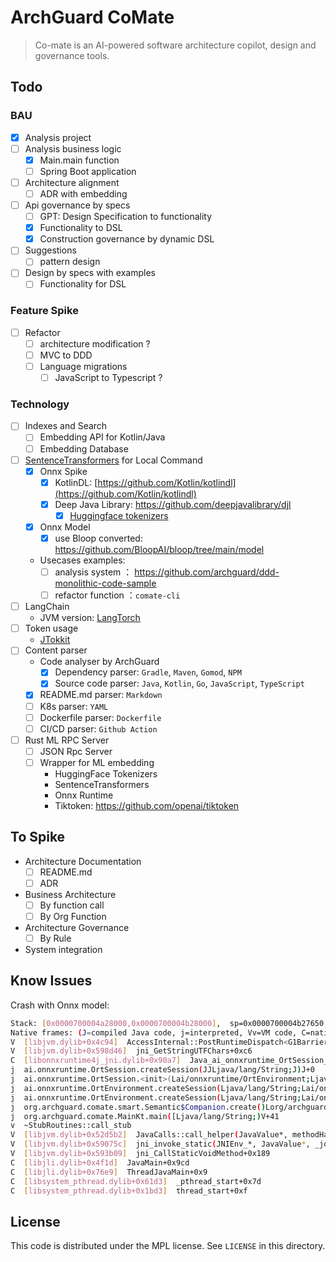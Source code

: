 # ArchGuard CoMate

> Co-mate is an AI-powered software architecture copilot, design and governance tools.

## Todo

### BAU

- [x] Analysis project
- [ ] Analysis business logic
    - [x] Main.main function
    - [ ] Spring Boot application
- [ ] Architecture alignment
    - [ ] ADR with embedding
- [ ] Api governance by specs
    - [ ] GPT: Design Specification to functionality
    - [x] Functionality to DSL
    - [x] Construction governance by dynamic DSL
- [ ] Suggestions
    - [ ] pattern design
- [ ] Design by specs with examples
    - [ ] Functionality for DSL

### Feature Spike

- [ ] Refactor
    - [ ] architecture modification ?
    - [ ] MVC to DDD
    - [ ] Language migrations
        - [ ] JavaScript to Typescript ?

### Technology

- [ ] Indexes and Search
    - [ ] Embedding API for Kotlin/Java
    - [ ] Embedding Database
- [ ] [SentenceTransformers](https://huggingface.co/sentence-transformers) for Local Command
    - [x] Onnx Spike
        - [x] KotlinDL: [https://github.com/Kotlin/kotlindl](https://github.com/Kotlin/kotlindl)
        - [x] Deep Java Library: https://github.com/deepjavalibrary/djl
            - [x] [Huggingface tokenizers](https://github.com/deepjavalibrary/djl/tree/master/extensions/tokenizers)
    - [x] Onnx Model
        - [x] use Bloop converted: https://github.com/BloopAI/bloop/tree/main/model
    - Usecases examples:
        - [ ] analysis system ： https://github.com/archguard/ddd-monolithic-code-sample
        - [ ] refactor function ：`comate-cli`
- [ ] LangChain
    - JVM version: [LangTorch](https://github.com/Knowly-ai/langtorch)
- [ ] Token usage
    - [JTokkit](https://github.com/knuddelsgmbh/jtokkit)
- [ ] Content parser
    - Code analyser by ArchGuard
        - [x] Dependency parser: `Gradle`, `Maven`, `Gomod`, `NPM`
        - [x] Source code parser: `Java`, `Kotlin`, `Go`, `JavaScript`, `TypeScript`
    - [x] README.md parser: `Markdown`
    - [ ] K8s parser: `YAML`
    - [ ] Dockerfile parser: `Dockerfile`
    - [ ] CI/CD parser: `Github Action`
- [ ] Rust ML RPC Server
    - [ ] JSON Rpc Server
    - [ ] Wrapper for ML embedding
        - HuggingFace Tokenizers
        - SentenceTransformers
        - Onnx Runtime
        - Tiktoken: https://github.com/openai/tiktoken

## To Spike

- Architecture Documentation
    - [ ] README.md
    - [ ] ADR
- Business Architecture
    - [ ] By function call
    - [ ] By Org Function
- Architecture Governance
    - [ ] By Rule
- System integration

## Know Issues

Crash with Onnx model:

```bash
Stack: [0x0000700004a28000,0x0000700004b28000],  sp=0x0000700004b27650,  free space=1021k
Native frames: (J=compiled Java code, j=interpreted, Vv=VM code, C=native code)
V  [libjvm.dylib+0x4c94]  AccessInternal::PostRuntimeDispatch<G1BarrierSet::AccessBarrier<548964ull, G1BarrierSet>, (AccessInternal::BarrierType)2, 548964ull>::oop_access_barrier(void*)+0x4
V  [libjvm.dylib+0x598d46]  jni_GetStringUTFChars+0xc6
C  [libonnxruntime4j_jni.dylib+0x90a7]  Java_ai_onnxruntime_OrtSession_createSession__JJLjava_lang_String_2J+0x37
j  ai.onnxruntime.OrtSession.createSession(JJLjava/lang/String;J)J+0
j  ai.onnxruntime.OrtSession.<init>(Lai/onnxruntime/OrtEnvironment;Ljava/lang/String;Lai/onnxruntime/OrtAllocator;Lai/onnxruntime/OrtSession$SessionOptions;)V+14
j  ai.onnxruntime.OrtEnvironment.createSession(Ljava/lang/String;Lai/onnxruntime/OrtAllocator;Lai/onnxruntime/OrtSession$SessionOptions;)Lai/onnxruntime/OrtSession;+8
j  ai.onnxruntime.OrtEnvironment.createSession(Ljava/lang/String;Lai/onnxruntime/OrtSession$SessionOptions;)Lai/onnxruntime/OrtSession;+7
j  org.archguard.comate.smart.Semantic$Companion.create()Lorg/archguard/comate/smart/Semantic;+153
j  org.archguard.comate.MainKt.main([Ljava/lang/String;)V+41
v  ~StubRoutines::call_stub
V  [libjvm.dylib+0x52d5b2]  JavaCalls::call_helper(JavaValue*, methodHandle const&, JavaCallArguments*, JavaThread*)+0x2a2
V  [libjvm.dylib+0x59075c]  jni_invoke_static(JNIEnv_*, JavaValue*, _jobject*, JNICallType, _jmethodID*, JNI_ArgumentPusher*, JavaThread*)+0x13c
V  [libjvm.dylib+0x593b09]  jni_CallStaticVoidMethod+0x189
C  [libjli.dylib+0x4f1d]  JavaMain+0x9cd
C  [libjli.dylib+0x76e9]  ThreadJavaMain+0x9
C  [libsystem_pthread.dylib+0x61d3]  _pthread_start+0x7d
C  [libsystem_pthread.dylib+0x1bd3]  thread_start+0xf
```

License
---

This code is distributed under the MPL license. See `LICENSE` in this directory.
